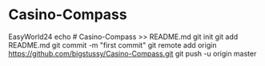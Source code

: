 # Casino-Compass
EasyWorld24
echo # Casino-Compass >> README.md
git init
git add README.md
git commit -m "first commit"
git remote add origin https://github.com/bigstussy/Casino-Compass.git
git push -u origin master
